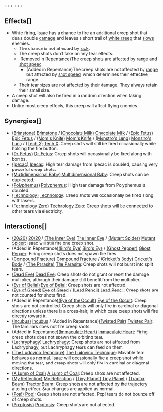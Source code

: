 +++
+++

Effects[]
---------


* While firing, Isaac has a chance to fire an additional creep shot that deals double [damage](/wiki/Damage "Damage") and leaves a short trail of [white creep](/wiki/Creep#White_Creep "Creep") that [slows](/wiki/Status_Effects#Slow "Status Effects") enemies.
	+ The chance is not affected by [luck](/wiki/Luck "Luck").
	+ The creep shots don't take on any tear effects.
	+ (Removed in Repentance)The creep shots are affected by [range](/wiki/Range "Range") and [shot speed](/wiki/Shot_speed "Shot speed").
		- (Added in Repentance)The creep shots are not affected by [range](/wiki/Range "Range") but affected by [shot speed](/wiki/Shot_speed "Shot speed"), which determines their effective range.
	+ Their tear sizes are not affected by their damage. They always retain their small size.
* A creep shot will also be fired in a random direction when taking damage.
* Unlike most creep effects, this creep will affect flying enemies.


Synergies[]
-----------


* [(Brimstone)](/wiki/Brimstone "Brimstone") [Brimstone](/wiki/Brimstone "Brimstone") / [(Chocolate Milk)](/wiki/Chocolate_Milk "Chocolate Milk") [Chocolate Milk](/wiki/Chocolate_Milk "Chocolate Milk") / [(Epic Fetus)](/wiki/Epic_Fetus "Epic Fetus") [Epic Fetus](/wiki/Epic_Fetus "Epic Fetus") / [(Mom's Knife)](/wiki/Mom%27s_Knife "Mom's Knife") [Mom's Knife](/wiki/Mom%27s_Knife "Mom's Knife") / [(Monstro's Lung)](/wiki/Monstro%27s_Lung "Monstro's Lung") [Monstro's Lung](/wiki/Monstro%27s_Lung "Monstro's Lung") / [(Tech X)](/wiki/Tech_X "Tech X") [Tech X](/wiki/Tech_X "Tech X"): Creep shots will still be fired occasionally while holding the fire button.
* [(Dr. Fetus)](/wiki/Dr._Fetus "Dr. Fetus") [Dr. Fetus](/wiki/Dr._Fetus "Dr. Fetus"): Creep shots will occasionally be fired along with bombs.
* [(Ipecac)](/wiki/Ipecac "Ipecac") [Ipecac](/wiki/Ipecac "Ipecac"): High tear damage from Ipecac is doubled, causing very powerful creep shots.
* [(Multidimensional Baby)](/wiki/Multidimensional_Baby "Multidimensional Baby") [Multidimensional Baby](/wiki/Multidimensional_Baby "Multidimensional Baby"): Creep shots can be duplicated.
* [(Polyphemus)](/wiki/Polyphemus "Polyphemus") [Polyphemus](/wiki/Polyphemus "Polyphemus"): High tear damage from Polyphemus is doubled.
* [(Technology)](/wiki/Technology "Technology") [Technology](/wiki/Technology "Technology"): Creep shots will occasionally be fired along with lasers.
* [(Technology Zero)](/wiki/Technology_Zero "Technology Zero") [Technology Zero](/wiki/Technology_Zero "Technology Zero"): Creep shots will be connected to other tears via electricity.


Interactions[]
--------------


* [(20/20)](/wiki/20/20 "20/20") [20/20](/wiki/20/20 "20/20") / [(The Inner Eye)](/wiki/The_Inner_Eye "The Inner Eye") [The Inner Eye](/wiki/The_Inner_Eye "The Inner Eye") / [(Mutant Spider)](/wiki/Mutant_Spider "Mutant Spider") [Mutant Spider](/wiki/Mutant_Spider "Mutant Spider"): Isaac will still fire one creep shot.
* (Added in Repentance)[(Bird's Eye)](/wiki/Bird%27s_Eye "Bird's Eye") [Bird's Eye](/wiki/Bird%27s_Eye "Bird's Eye") / [(Ghost Pepper)](/wiki/Ghost_Pepper "Ghost Pepper") [Ghost Pepper](/wiki/Ghost_Pepper "Ghost Pepper"): Firing creep shots does not spawn the fires.
* [(Compound Fracture)](/wiki/Compound_Fracture "Compound Fracture") [Compound Fracture](/wiki/Compound_Fracture "Compound Fracture") / [(Cricket's Body)](/wiki/Cricket%27s_Body "Cricket's Body") [Cricket's Body](/wiki/Cricket%27s_Body "Cricket's Body") / [(The Parasite)](/wiki/The_Parasite "The Parasite") [The Parasite](/wiki/The_Parasite "The Parasite"): Creep shots will not burst into split tears.
* [(Dead Eye)](/wiki/Dead_Eye "Dead Eye") [Dead Eye](/wiki/Dead_Eye "Dead Eye"): Creep shots do not grant or reset the damage multiplier, although their damage still benefit from the multiplier.
* [(Eye of Belial)](/wiki/Eye_of_Belial "Eye of Belial") [Eye of Belial](/wiki/Eye_of_Belial "Eye of Belial"): Creep shots are not affected.
* [(Eye of Greed)](/wiki/Eye_of_Greed "Eye of Greed") [Eye of Greed](/wiki/Eye_of_Greed "Eye of Greed") / [(Lead Pencil)](/wiki/Lead_Pencil "Lead Pencil") [Lead Pencil](/wiki/Lead_Pencil "Lead Pencil"): Creep shots are not counted for shots fired.
* (Added in Repentance)[(Eye of the Occult)](/wiki/Eye_of_the_Occult "Eye of the Occult") [Eye of the Occult](/wiki/Eye_of_the_Occult "Eye of the Occult"): Creep shots are not controlled. Creep shots will only fire in cardinal or diagonal directions unless there is a cross-hair, in which case creep shots will fire directly toward it.
* [(Incubus)](/wiki/Incubus "Incubus") [Incubus](/wiki/Incubus "Incubus") / (Added in Repentance)[(Twisted Pair)](/wiki/Twisted_Pair "Twisted Pair") [Twisted Pair](/wiki/Twisted_Pair "Twisted Pair"): The familiars does not fire creep shots.
* (Added in Repentance)[(Immaculate Heart)](/wiki/Immaculate_Heart "Immaculate Heart") [Immaculate Heart](/wiki/Immaculate_Heart "Immaculate Heart"): Firing creep shots does not spawn the orbiting tear.
* [(Lachryphagy)](/wiki/Lachryphagy "Lachryphagy") [Lachryphagy](/wiki/Lachryphagy "Lachryphagy"): Creep shots are not affected from Lachryphagy, but Lachryphagy tears can feed on them.
* [(The Ludovico Technique)](/wiki/The_Ludovico_Technique "The Ludovico Technique") [The Ludovico Technique](/wiki/The_Ludovico_Technique "The Ludovico Technique"): Movable tear behaves as normal. Isaac will occasionally fire a creep shot while moving the tear, and creep shots will only fire in cardinal or diagonal directions.
* [(A Lump of Coal)](/wiki/A_Lump_of_Coal "A Lump of Coal") [A Lump of Coal](/wiki/A_Lump_of_Coal "A Lump of Coal"): Creep shots are not affected.
* [(My Reflection)](/wiki/My_Reflection "My Reflection") [My Reflection](/wiki/My_Reflection "My Reflection") / [(Tiny Planet)](/wiki/Tiny_Planet "Tiny Planet") [Tiny Planet](/wiki/Tiny_Planet "Tiny Planet") / [(Tractor Beam)](/wiki/Tractor_Beam "Tractor Beam") [Tractor Beam](/wiki/Tractor_Beam "Tractor Beam"): Creep shots are not affected by the trajectory altering effect. Stat changes are applied as normal.
* [(Pop!)](/wiki/Pop! "Pop!") [Pop!](/wiki/Pop! "Pop!"): Creep shots are not affected. Pop! tears do not bounce off of creep shots.
* [(Proptosis)](/wiki/Proptosis "Proptosis") [Proptosis](/wiki/Proptosis "Proptosis"): Creep shots are not affected.


